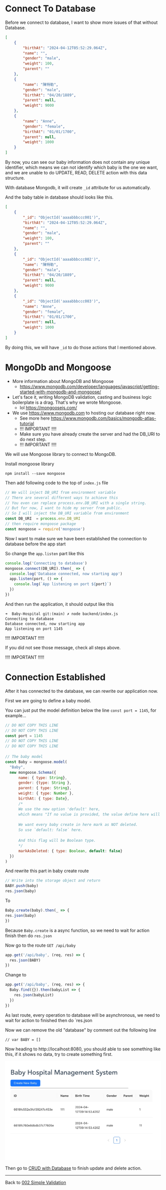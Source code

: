 # Connect To Database

Before we connect to database, I want to show more issues of that without Database.

```json
[
    {
        "birthAt": "2024-04-12T05:52:29.064Z",
        "name": "",
        "gender": "male",
        "weight": 100,
        "parent": ""
    },
    {
        "name": "陳特勒",
        "gender": "male",
        "birthAt": "04/20/1889",
        "parent": null,
        "weight": 9000
    },
    {
        "name": "Anne",
        "gender": "female",
        "birthAt": "01/01/1700",
        "parent": null,
        "weight": 1000
    }
]
```

By now, you can see our baby information does not contain any unique identifier, which means we can not identify which baby is the one we want, and we are unable to do UPDATE, READ, DELETE action with this data structure.

With database Mongodb, it will create `_id` attribute for us automatically.

And the baby table in database should looks like this.

```json
[
    {
        "_id": "ObjectId('aaaabbbccc001')",
        "birthAt": "2024-04-12T05:52:29.064Z",
        "name": "",
        "gender": "male",
        "weight": 100,
        "parent": ""
    },
    {
        "_id": "ObjectId('aaaabbbccc002')",
        "name": "陳特勒",
        "gender": "male",
        "birthAt": "04/20/1889",
        "parent": null,
        "weight": 9000
    },
    {
        "_id": "ObjectId('aaaabbbccc003')",
        "name": "Anne",
        "gender": "female",
        "birthAt": "01/01/1700",
        "parent": null,
        "weight": 1000
    }
]
```

By doing this, we will have `_id` to do those actions that I mentioned above.

# MongoDb and Mongoose

* More information about MongoDB and Mongoose
  * https://www.mongodb.com/developer/languages/javascript/getting-started-with-mongodb-and-mongoose/
* Let's face it, writing MongoDB validation, casting and business logic boilerplate is a drag. That's why we wrote Mongoose.
  * lol https://mongoosejs.com/
* We use https://www.mongodb.com to hosting our database right now.
  * See more here https://www.mongodb.com/basics/mongodb-atlas-tutorial  
  * !!! IMPORTANT !!!!
  * Make sure you have already create the server and had the DB_URI to do next step.
  * !!! IMPORTANT !!!!


We will use Mongoose library to connect to MongoDB.

Install mongoose library

```
npm install --save mongoose
```

Then add following code to the top of `index.js` file

```js
// We will inject DB_URI from environment variable
// There are several different ways to achieve this
// You even can replace process.env.DB_URI with a single string.
// But for now, I want to hide my server from public.
// So I will inject the DB_URI variable from environment 
const DB_URI  = process.env.DB_URI
// then require mongoose package
const mongoose = require('mongoose')
```

Now I want to make sure we have been established the connection to database before the app start

So change the `app.listen` part like this

```js
console.log('Connecting to database')
mongoose.connect(DB_URI).then(_ => {
  console.log('Database connected, now starting app')
  app.listen(port, () => {
    console.log(`App listening on port ${port}`)
  })
})
```

And then run the application, it should output like this

```
➜  Baby-Hospital git:(main) ✗ node backend/index.js
Connecting to database
Database connected, now starting app
App listening on port 1145
```

!!!! IMPORTANT !!!!!

If you did not see those message, check all steps above.

!!!! IMPORTANT !!!!!


# Connection Established

After it has connected to the database, we can rewrite our application now.

First we are going to define a baby model.

You can just put the model definition below the line `const port = 1145`, for example...

```js
// DO NOT COPY THIS LINE
// DO NOT COPY THIS LINE
const port = 1145
// DO NOT COPY THIS LINE
// DO NOT COPY THIS LINE

// The baby model
const Baby = mongoose.model(
  "Baby",
  new mongoose.Schema({
      name: { type: String},
      gender: {type: String },
      parent: { type: String},
      weight: { type: Number },
      birthAt: { type: Date},
      /* 
      We use the new option 'default' here, 
      which means "If no value is provided, the value define here will be used."

      We want every baby create in here mark as NOT deleted.
      So use `default: false` here.

      And this flag will be Boolean type.
      */
      markAsDeleted: { type: Boolean, default: false}
  })
)
```


And rewrite this part in baby create route

```js
// Write into the storage object and return 
BABY.push(baby)
res.json(baby)
```

To

```js
Baby.create(baby).then(_ => {
res.json(baby)
})
```

Because `Baby.create` is a async function, so we need to wait for action finish then do `res.json`

Now go to the route `GET /api/baby`

```js
app.get('/api/baby', (req, res) => {
  res.json(BABY)
})
```

Change to

```js
app.get('/api/baby', (req, res) => {
  Baby.find({}).then(babyList => {
    res.json(babyList)
  })
})
```

As last route, every operation to database will be asynchronous, we need to wait for action to finished then do `res.json


Now we can remove the old "database" by comment out the following line
```
// var BABY = []
```

Now heading to http://localhost:8080, you should able to see something like this, if it shows no data, try to create something first.

![](https://github.com/zackexplosion/Baby-Hospital/blob/main/screenshots/005.jpg?raw=true)


Then go to [CRUD with Database](./004_CRUD_with_database.md) to finish update and delete action.

---

Back to [002 Simple Validation](./002_simple_validation.md)
